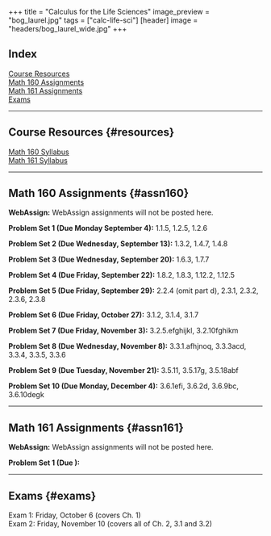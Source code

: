 +++
title = "Calculus for the Life Sciences"
image_preview = "bog_laurel.jpg"
tags = ["calc-life-sci"]
[header]
image = "headers/bog_laurel_wide.jpg"
+++

## Index

[Course Resources](#resources)  
[Math 160 Assignments](#assn160)  
[Math 161 Assignments](#assn161)  
[Exams](#exams)  

---------------------------------------------------------------------

## Course Resources {#resources}

[Math 160 Syllabus](/courses/MATH160/syllabus/)  
[Math 161 Syllabus](/courses/MATH161/syllabus/)

---------------------------------------------------------------------

## Math 160 Assignments {#assn160}

**WebAssign:** WebAssign assignments will not be posted here.

**Problem Set 1 (Due Monday September 4):** 1.1.5, 1.2.5, 1.2.6

**Problem Set 2 (Due Wednesday, September 13):** 1.3.2, 1.4.7, 1.4.8

**Problem Set 3 (Due Wednesday, September 20):** 1.6.3, 1.7.7

**Problem Set 4 (Due Friday, September 22):** 1.8.2, 1.8.3, 1.12.2, 1.12.5

**Problem Set 5 (Due Friday, September 29):** 2.2.4 (omit part d), 2.3.1, 2.3.2, 2.3.6, 2.3.8

**Problem Set 6 (Due Friday, October 27):** 3.1.2, 3.1.4, 3.1.7

**Problem Set 7 (Due Friday, November 3):** 3.2.5.efghijkl, 3.2.10fghikm

**Problem Set 8 (Due Wednesday, November 8):** 3.3.1.afhjnoq, 3.3.3acd, 3.3.4, 3.3.5, 3.3.6

**Problem Set 9 (Due Tuesday, November 21):** 3.5.11, 3.5.17g, 3.5.18abf

**Problem Set 10 (Due Monday, December 4):** 3.6.1efi, 3.6.2d, 3.6.9bc, 3.6.10degk

---------------------------------------------------------------------

## Math 161 Assignments {#assn161}

**WebAssign:** WebAssign assignments will not be posted here.

**Problem Set 1 (Due ):** 

---------------------------------------------------------------------

## Exams {#exams}

Exam 1: Friday, October 6 (covers Ch. 1)  
Exam 2: Friday, November 10 (covers all of Ch. 2, 3.1 and 3.2)  